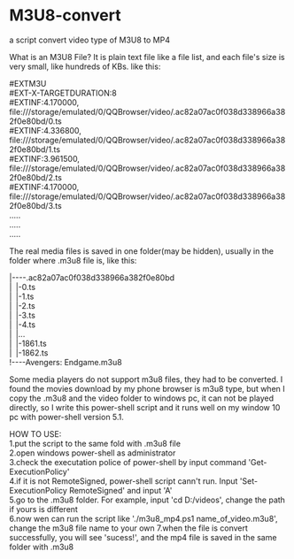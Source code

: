 # M3U8-convert
a script convert video type of M3U8 to MP4 

What is an M3U8 File? It is plain text file like a file list, and each file's size is very small, like hundreds of KBs. like this:

  #EXTM3U  
  #EXT-X-TARGETDURATION:8  
  #EXTINF:4.170000,  
  file:///storage/emulated/0/QQBrowser/video/.ac82a07ac0f038d338966a382f0e80bd/0.ts  
  #EXTINF:4.336800,  
  file:///storage/emulated/0/QQBrowser/video/.ac82a07ac0f038d338966a382f0e80bd/1.ts  
  #EXTINF:3.961500,  
  file:///storage/emulated/0/QQBrowser/video/.ac82a07ac0f038d338966a382f0e80bd/2.ts  
  #EXTINF:4.170000,  
  file:///storage/emulated/0/QQBrowser/video/.ac82a07ac0f038d338966a382f0e80bd/3.ts  
  .....  
  .....  
  .....  
  
  
The real media files is saved in one folder(may be hidden), usually in the folder where .m3u8 file is, like this:  
  
|----.ac82a07ac0f038d338966a382f0e80bd  
|&ensp;|-0.ts  
|&ensp;|-1.ts  
|&ensp;|-2.ts  
|&ensp;|-3.ts  
|&ensp;|-4.ts  
|&ensp;|...  
|&ensp;|-1861.ts  
|&ensp;|-1862.ts  
!----Avengers: Endgame.m3u8  
  
  
Some media players do not support m3u8 files, they had to be converted. I found the movies download by my phone browser is m3u8 type, but when I copy the .m3u8 and the video folder to windows pc, it can not be played directly, so I write this power-shell script and it runs well on my window 10 pc with power-shell version 5.1.  

HOW TO USE:  
 1.put the script to  the same fold with .m3u8 file  
 2.open windows power-shell as administrator  
 3.check the executation police of power-shell by input command 'Get-ExecutionPolicy'  
 4.if it is not RemoteSigned, power-shell script cann't run. Input 'Set-ExecutionPolicy RemoteSigned' and input 'A'  
 5.go to the .m3u8 folder. For example, input 'cd D:/videos', change the path if yours is different  
 6.now wen can run the script like './m3u8_mp4.ps1  name_of_video.m3u8', change the m3u8 file name to your own
 7.when the file is convert successfully, you will see 'sucess!', and the mp4 file is saved in the same folder with .m3u8  
 

